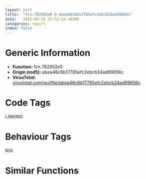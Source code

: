 ```yaml
---
layout: post
title:  "fcn.782952e0 @ ebea46c6b17785efc2ebcb24ad99656c"
date:   2021-09-10 15:52:19 +0300
categories: report
index: false
---
```


# Generic Information
- **Function:** fcn.782952e0
- **Origin (md5):** ebea46c6b17785efc2ebcb24ad99656c
- **VirusTotal:** [virustotal.com/gui/file/ebea46c6b17785efc2ebcb24ad99656c][virustotal_ref]

# Code Tags
<span class="tag" id="LINKING">LINKING</span>


# Behaviour Tags
<span class="bhv-tag" id="na">N/A</span>

# Similar Functions
<script type="text/javascript" src="https://www.gstatic.com/charts/loader.js"></script>
<script type="text/javascript">

    google.charts.load('current', {'packages':['corechart']});
    google.charts.setOnLoadCallback(drawChart);

    function drawChart() {
    var data = new google.visualization.DataTable();
        data.addColumn('number', 'X');
        data.addColumn('number', 'Y');
        data.addColumn({type: 'string', role: 'tooltip', 'p': {'html': true}});
        data.addColumn({'type': 'string', 'role': 'style'});
        
        data.addRows([
    [-0.9832412600517273, 17.1964054107666, '<b><a href="/report/fcn.782952e0@ebea46c6b17785efc2ebcb24ad99656c">fcn.782952e0</a><br>@ebea46c6b17785efc2ebcb24ad99656c</b><br>push ebp<br>mov ebp, esp<br>push ecx<br>mov dword[ebp-4], ecx<br>mov ecx, dword[ebp-4]<br>add ecx, 0x38<br>call fcn.782815f0<br>movzx eax, al<br>test eax, eax<br>je 0x78295319<br>push 0x781dd8d8<br>mov ecx, dword[ebp-4]<br>call fcn.78229620<br>push eax<br>call dword[sym.imp.KERNEL32.dll_GetProcAddress]<br>push eax<br>mov ecx, dword[ebp-4]<br>add ecx, 0x38<br>call fcn.78295330<br>mov ecx, dword[ebp-4]<br>mov edx, dword[ecx+0x38]<br>mov eax, dword[ebp+8]<br>mov dword[eax], edx<br>mov eax, dword[ebp+8]<br>mov esp, ebp<br>pop ebp<br>ret 4<br><eoc> ', 'point { fill-color: #e0440e; }'],
[116.65359497070312, -90.69959259033203, '<b><a href="/report/fcn.78281cb0@ebea46c6b17785efc2ebcb24ad99656c">fcn.78281cb0</a><br>@ebea46c6b17785efc2ebcb24ad99656c</b><br>push ebp<br>mov ebp, esp<br>push ecx<br>mov dword[ebp-4], ecx<br>mov ecx, dword[ebp-4]<br>add ecx, 0x34<br>call fcn.782815f0<br>movzx eax, al<br>test eax, eax<br>je 0x78281ce9<br>push 0x781daf74<br>mov ecx, dword[ebp-4]<br>call fcn.78229620<br>push eax<br>call dword[sym.imp.KERNEL32.dll_GetProcAddress]<br>push eax<br>mov ecx, dword[ebp-4]<br>add ecx, 0x34<br>call fcn.78295330<br>mov ecx, dword[ebp-4]<br>mov edx, dword[ecx+0x34]<br>mov eax, dword[ebp+8]<br>mov dword[eax], edx<br>mov eax, dword[ebp+8]<br>mov esp, ebp<br>pop ebp<br>ret 4<br><eoc> ', 'null'],
[-66.36559295654297, 78.98641204833984, '<b><a href="/report/fcn.78283720@ebea46c6b17785efc2ebcb24ad99656c">fcn.78283720</a><br>@ebea46c6b17785efc2ebcb24ad99656c</b><br>push ebp<br>mov ebp, esp<br>push ecx<br>mov dword[ebp-4], ecx<br>mov ecx, dword[ebp-4]<br>add ecx, 0x7c<br>call fcn.782815f0<br>movzx eax, al<br>test eax, eax<br>je 0x78283759<br>push 0x781db0b8<br>mov ecx, dword[ebp-4]<br>call fcn.78229620<br>push eax<br>call dword[sym.imp.KERNEL32.dll_GetProcAddress]<br>push eax<br>mov ecx, dword[ebp-4]<br>add ecx, 0x7c<br>call fcn.78295330<br>mov ecx, dword[ebp-4]<br>mov edx, dword[ecx+0x7c]<br>mov eax, dword[ebp+8]<br>mov dword[eax], edx<br>mov eax, dword[ebp+8]<br>mov esp, ebp<br>pop ebp<br>ret 4<br><eoc> ', 'null'],
[10.42018985748291, -75.54314422607422, '<b><a href="/report/fcn.78282220@ebea46c6b17785efc2ebcb24ad99656c">fcn.78282220</a><br>@ebea46c6b17785efc2ebcb24ad99656c</b><br>push ebp<br>mov ebp, esp<br>push ecx<br>mov dword[ebp-4], ecx<br>mov ecx, dword[ebp-4]<br>add ecx, 0x40<br>call fcn.782815f0<br>movzx eax, al<br>test eax, eax<br>je 0x78282259<br>push 0x781dafb8<br>mov ecx, dword[ebp-4]<br>call fcn.78229620<br>push eax<br>call dword[sym.imp.KERNEL32.dll_GetProcAddress]<br>push eax<br>mov ecx, dword[ebp-4]<br>add ecx, 0x40<br>call fcn.78295330<br>mov ecx, dword[ebp-4]<br>mov edx, dword[ecx+0x40]<br>mov eax, dword[ebp+8]<br>mov dword[eax], edx<br>mov eax, dword[ebp+8]<br>mov esp, ebp<br>pop ebp<br>ret 4<br><eoc> ', 'null'],
[-109.95735168457031, 61.033573150634766, '<b><a href="/report/fcn.782543f0@ebea46c6b17785efc2ebcb24ad99656c">fcn.782543f0</a><br>@ebea46c6b17785efc2ebcb24ad99656c</b><br>push ebp<br>mov ebp, esp<br>push ecx<br>mov dword[ebp-4], ecx<br>mov ecx, dword[ebp-4]<br>add ecx, 0x10<br>call fcn.782815f0<br>movzx eax, al<br>test eax, eax<br>je 0x78254429<br>push 0x781d611c<br>mov ecx, dword[ebp-4]<br>call fcn.78229620<br>push eax<br>call dword[sym.imp.KERNEL32.dll_GetProcAddress]<br>push eax<br>mov ecx, dword[ebp-4]<br>add ecx, 0x10<br>call fcn.78295330<br>mov ecx, dword[ebp-4]<br>mov edx, dword[ecx+0x10]<br>mov eax, dword[ebp+8]<br>mov dword[eax], edx<br>mov eax, dword[ebp+8]<br>mov esp, ebp<br>pop ebp<br>ret 4<br><eoc> ', 'null'],
[33.76032257080078, 40.74174880981445, '<b><a href="/report/fcn.78282d10@ebea46c6b17785efc2ebcb24ad99656c">fcn.78282d10</a><br>@ebea46c6b17785efc2ebcb24ad99656c</b><br>push ebp<br>mov ebp, esp<br>push ecx<br>mov dword[ebp-4], ecx<br>mov ecx, dword[ebp-4]<br>add ecx, 0x64<br>call fcn.782815f0<br>movzx eax, al<br>test eax, eax<br>je 0x78282d49<br>push 0x781db034<br>mov ecx, dword[ebp-4]<br>call fcn.78229620<br>push eax<br>call dword[sym.imp.KERNEL32.dll_GetProcAddress]<br>push eax<br>mov ecx, dword[ebp-4]<br>add ecx, 0x64<br>call fcn.78295330<br>mov ecx, dword[ebp-4]<br>mov edx, dword[ecx+0x64]<br>mov eax, dword[ebp+8]<br>mov dword[eax], edx<br>mov eax, dword[ebp+8]<br>mov esp, ebp<br>pop ebp<br>ret 4<br><eoc> ', 'null'],
[50.82842254638672, -54.03696060180664, '<b><a href="/report/fcn.78283570@ebea46c6b17785efc2ebcb24ad99656c">fcn.78283570</a><br>@ebea46c6b17785efc2ebcb24ad99656c</b><br>push ebp<br>mov ebp, esp<br>push ecx<br>mov dword[ebp-4], ecx<br>mov ecx, dword[ebp-4]<br>add ecx, 0x78<br>call fcn.782815f0<br>movzx eax, al<br>test eax, eax<br>je 0x782835a9<br>push 0x781db098<br>mov ecx, dword[ebp-4]<br>call fcn.78229620<br>push eax<br>call dword[sym.imp.KERNEL32.dll_GetProcAddress]<br>push eax<br>mov ecx, dword[ebp-4]<br>add ecx, 0x78<br>call fcn.78295330<br>mov ecx, dword[ebp-4]<br>mov edx, dword[ecx+0x78]<br>mov eax, dword[ebp+8]<br>mov dword[eax], edx<br>mov eax, dword[ebp+8]<br>mov esp, ebp<br>pop ebp<br>ret 4<br><eoc> ', 'null'],
[40.904232025146484, -3.849487543106079, '<b><a href="/report/fcn.78281b00@ebea46c6b17785efc2ebcb24ad99656c">fcn.78281b00</a><br>@ebea46c6b17785efc2ebcb24ad99656c</b><br>push ebp<br>mov ebp, esp<br>push ecx<br>mov dword[ebp-4], ecx<br>mov ecx, dword[ebp-4]<br>add ecx, 0x30<br>call fcn.782815f0<br>movzx eax, al<br>test eax, eax<br>je 0x78281b39<br>push 0x781daf5c<br>mov ecx, dword[ebp-4]<br>call fcn.78229620<br>push eax<br>call dword[sym.imp.KERNEL32.dll_GetProcAddress]<br>push eax<br>mov ecx, dword[ebp-4]<br>add ecx, 0x30<br>call fcn.78295330<br>mov ecx, dword[ebp-4]<br>mov edx, dword[ecx+0x30]<br>mov eax, dword[ebp+8]<br>mov dword[eax], edx<br>mov eax, dword[ebp+8]<br>mov esp, ebp<br>pop ebp<br>ret 4<br><eoc> ', 'null'],
[-34.19253921508789, -46.34321594238281, '<b><a href="/report/fcn.78292b00@ebea46c6b17785efc2ebcb24ad99656c">fcn.78292b00</a><br>@ebea46c6b17785efc2ebcb24ad99656c</b><br>push ebp<br>mov ebp, esp<br>push ecx<br>mov dword[ebp-4], ecx<br>mov ecx, dword[ebp-4]<br>add ecx, 0x48<br>call fcn.782815f0<br>movzx eax, al<br>test eax, eax<br>je 0x78292b39<br>push 0x781dcf04<br>mov ecx, dword[ebp-4]<br>call fcn.78229620<br>push eax<br>call dword[sym.imp.KERNEL32.dll_GetProcAddress]<br>push eax<br>mov ecx, dword[ebp-4]<br>add ecx, 0x48<br>call fcn.78295330<br>mov ecx, dword[ebp-4]<br>mov edx, dword[ecx+0x48]<br>mov eax, dword[ebp+8]<br>mov dword[eax], edx<br>mov eax, dword[ebp+8]<br>mov esp, ebp<br>pop ebp<br>ret 4<br><eoc> ', 'null'],
[-105.16893005371094, 146.15676879882812, '<b><a href="/report/fcn.78283c90@ebea46c6b17785efc2ebcb24ad99656c">fcn.78283c90</a><br>@ebea46c6b17785efc2ebcb24ad99656c</b><br>push ebp<br>mov ebp, esp<br>push ecx<br>mov dword[ebp-4], ecx<br>mov ecx, dword[ebp-4]<br>add ecx, 0x88<br>call fcn.782815f0<br>movzx eax, al<br>test eax, eax<br>je 0x78283ccf<br>push 0x781db0fc<br>mov ecx, dword[ebp-4]<br>call fcn.78229620<br>push eax<br>call dword[sym.imp.KERNEL32.dll_GetProcAddress]<br>push eax<br>mov ecx, dword[ebp-4]<br>add ecx, 0x88<br>call fcn.78295330<br>mov ecx, dword[ebp-4]<br>mov edx, dword[ecx+0x88]<br>mov eax, dword[ebp+8]<br>mov dword[eax], edx<br>mov eax, dword[ebp+8]<br>mov esp, ebp<br>pop ebp<br>ret 4<br><eoc> ', 'null'],
[-0.7097392678260803, 179.53076171875, '<b><a href="/report/fcn.78282960@ebea46c6b17785efc2ebcb24ad99656c">fcn.78282960</a><br>@ebea46c6b17785efc2ebcb24ad99656c</b><br>push ebp<br>mov ebp, esp<br>push ecx<br>mov dword[ebp-4], ecx<br>mov ecx, dword[ebp-4]<br>add ecx, 0x54<br>call fcn.782815f0<br>movzx eax, al<br>test eax, eax<br>je 0x78282999<br>push 0x781db008<br>mov ecx, dword[ebp-4]<br>call fcn.78229620<br>push eax<br>call dword[sym.imp.KERNEL32.dll_GetProcAddress]<br>push eax<br>mov ecx, dword[ebp-4]<br>add ecx, 0x54<br>call fcn.78295330<br>mov ecx, dword[ebp-4]<br>mov edx, dword[ecx+0x54]<br>mov eax, dword[ebp+8]<br>mov dword[eax], edx<br>mov eax, dword[ebp+8]<br>mov esp, ebp<br>pop ebp<br>ret 4<br><eoc> ', 'null'],
[-95.97539520263672, -142.93295288085938, '<b><a href="/report/fcn.78291a80@ebea46c6b17785efc2ebcb24ad99656c">fcn.78291a80</a><br>@ebea46c6b17785efc2ebcb24ad99656c</b><br>push ebp<br>mov ebp, esp<br>push ecx<br>mov dword[ebp-4], ecx<br>mov ecx, dword[ebp-4]<br>add ecx, 0x18<br>call fcn.782815f0<br>movzx eax, al<br>test eax, eax<br>je 0x78291ab9<br>push 0x781dc978<br>mov ecx, dword[ebp-4]<br>call fcn.78229620<br>push eax<br>call dword[sym.imp.KERNEL32.dll_GetProcAddress]<br>push eax<br>mov ecx, dword[ebp-4]<br>add ecx, 0x18<br>call fcn.78295330<br>mov ecx, dword[ebp-4]<br>mov edx, dword[ecx+0x18]<br>mov eax, dword[ebp+8]<br>mov dword[eax], edx<br>mov eax, dword[ebp+8]<br>mov esp, ebp<br>pop ebp<br>ret 4<br><eoc> ', 'null'],
[153.8948211669922, 23.037424087524414, '<b><a href="/report/fcn.7828f7a0@ebea46c6b17785efc2ebcb24ad99656c">fcn.7828f7a0</a><br>@ebea46c6b17785efc2ebcb24ad99656c</b><br>push ebp<br>mov ebp, esp<br>push ecx<br>mov dword[ebp-4], ecx<br>mov ecx, dword[ebp-4]<br>add ecx, 0x17c<br>call fcn.782815f0<br>movzx eax, al<br>test eax, eax<br>je 0x7828f7df<br>push 0x781dc484<br>mov ecx, dword[ebp-4]<br>call fcn.78229620<br>push eax<br>call dword[sym.imp.KERNEL32.dll_GetProcAddress]<br>push eax<br>mov ecx, dword[ebp-4]<br>add ecx, 0x17c<br>call fcn.78295330<br>mov ecx, dword[ebp-4]<br>mov edx, dword[ecx+0x17c]<br>mov eax, dword[ebp+8]<br>mov dword[eax], edx<br>mov eax, dword[ebp+8]<br>mov esp, ebp<br>pop ebp<br>ret 4<br><eoc> ', 'null'],
[-184.4750518798828, 49.35765075683594, '<b><a href="/report/fcn.78284230@ebea46c6b17785efc2ebcb24ad99656c">fcn.78284230</a><br>@ebea46c6b17785efc2ebcb24ad99656c</b><br>push ebp<br>mov ebp, esp<br>push ecx<br>mov dword[ebp-4], ecx<br>mov ecx, dword[ebp-4]<br>add ecx, 0xcc<br>call fcn.782815f0<br>movzx eax, al<br>test eax, eax<br>je 0x7828426f<br>push 0x781db134<br>mov ecx, dword[ebp-4]<br>call fcn.78229620<br>push eax<br>call dword[sym.imp.KERNEL32.dll_GetProcAddress]<br>push eax<br>mov ecx, dword[ebp-4]<br>add ecx, 0xcc<br>call fcn.78295330<br>mov ecx, dword[ebp-4]<br>mov edx, dword[ecx+0xcc]<br>mov eax, dword[ebp+8]<br>mov dword[eax], edx<br>mov eax, dword[ebp+8]<br>mov esp, ebp<br>pop ebp<br>ret 4<br><eoc> ', 'null'],
[31.338502883911133, -147.49676513671875, '<b><a href="/report/fcn.78295130@ebea46c6b17785efc2ebcb24ad99656c">fcn.78295130</a><br>@ebea46c6b17785efc2ebcb24ad99656c</b><br>push ebp<br>mov ebp, esp<br>push ecx<br>mov dword[ebp-4], ecx<br>mov ecx, dword[ebp-4]<br>add ecx, 0x30<br>call fcn.782815f0<br>movzx eax, al<br>test eax, eax<br>je 0x78295169<br>push 0x781dd8cc<br>mov ecx, dword[ebp-4]<br>call fcn.78229620<br>push eax<br>call dword[sym.imp.KERNEL32.dll_GetProcAddress]<br>push eax<br>mov ecx, dword[ebp-4]<br>add ecx, 0x30<br>call fcn.78295330<br>mov ecx, dword[ebp-4]<br>mov edx, dword[ecx+0x30]<br>mov eax, dword[ebp+8]<br>mov dword[eax], edx<br>mov eax, dword[ebp+8]<br>mov esp, ebp<br>pop ebp<br>ret 4<br><eoc> ', 'null'],
[-32.937713623046875, -96.06905364990234, '<b><a href="/report/fcn.78281780@ebea46c6b17785efc2ebcb24ad99656c">fcn.78281780</a><br>@ebea46c6b17785efc2ebcb24ad99656c</b><br>push ebp<br>mov ebp, esp<br>push ecx<br>mov dword[ebp-4], ecx<br>mov ecx, dword[ebp-4]<br>add ecx, 0x28<br>call fcn.782815f0<br>movzx eax, al<br>test eax, eax<br>je 0x782817b9<br>push 0x781daf34<br>mov ecx, dword[ebp-4]<br>call fcn.78229620<br>push eax<br>call dword[sym.imp.KERNEL32.dll_GetProcAddress]<br>push eax<br>mov ecx, dword[ebp-4]<br>add ecx, 0x28<br>call fcn.78295330<br>mov ecx, dword[ebp-4]<br>mov edx, dword[ecx+0x28]<br>mov eax, dword[ebp+8]<br>mov dword[eax], edx<br>mov eax, dword[ebp+8]<br>mov esp, ebp<br>pop ebp<br>ret 4<br><eoc> ', 'null'],
[-123.09454345703125, -43.584571838378906, '<b><a href="/report/fcn.78281940@ebea46c6b17785efc2ebcb24ad99656c">fcn.78281940</a><br>@ebea46c6b17785efc2ebcb24ad99656c</b><br>push ebp<br>mov ebp, esp<br>push ecx<br>mov dword[ebp-4], ecx<br>mov ecx, dword[ebp-4]<br>add ecx, 0x2c<br>call fcn.782815f0<br>movzx eax, al<br>test eax, eax<br>je 0x78281979<br>push 0x781daf44<br>mov ecx, dword[ebp-4]<br>call fcn.78229620<br>push eax<br>call dword[sym.imp.KERNEL32.dll_GetProcAddress]<br>push eax<br>mov ecx, dword[ebp-4]<br>add ecx, 0x2c<br>call fcn.78295330<br>mov ecx, dword[ebp-4]<br>mov edx, dword[ecx+0x2c]<br>mov eax, dword[ebp+8]<br>mov dword[eax], edx<br>mov eax, dword[ebp+8]<br>mov esp, ebp<br>pop ebp<br>ret 4<br><eoc> ', 'null'],
[-31.263290405273438, 107.95050811767578, '<b><a href="/report/fcn.78283e70@ebea46c6b17785efc2ebcb24ad99656c">fcn.78283e70</a><br>@ebea46c6b17785efc2ebcb24ad99656c</b><br>push ebp<br>mov ebp, esp<br>push ecx<br>mov dword[ebp-4], ecx<br>mov ecx, dword[ebp-4]<br>add ecx, 0x9c<br>call fcn.782815f0<br>movzx eax, al<br>test eax, eax<br>je 0x78283eaf<br>push 0x781db10c<br>mov ecx, dword[ebp-4]<br>call fcn.78229620<br>push eax<br>call dword[sym.imp.KERNEL32.dll_GetProcAddress]<br>push eax<br>mov ecx, dword[ebp-4]<br>add ecx, 0x9c<br>call fcn.78295330<br>mov ecx, dword[ebp-4]<br>mov edx, dword[ecx+0x9c]<br>mov eax, dword[ebp+8]<br>mov dword[eax], edx<br>mov eax, dword[ebp+8]<br>mov esp, ebp<br>pop ebp<br>ret 4<br><eoc> ', 'null'],
[-36.92961502075195, -2.119518995285034, '<b><a href="/report/fcn.782815a0@ebea46c6b17785efc2ebcb24ad99656c">fcn.782815a0</a><br>@ebea46c6b17785efc2ebcb24ad99656c</b><br>push ebp<br>mov ebp, esp<br>push ecx<br>mov dword[ebp-4], ecx<br>mov ecx, dword[ebp-4]<br>add ecx, 0x20<br>call fcn.782815f0<br>movzx eax, al<br>test eax, eax<br>je 0x782815d9<br>push 0x781daf1c<br>mov ecx, dword[ebp-4]<br>call fcn.78229620<br>push eax<br>call dword[sym.imp.KERNEL32.dll_GetProcAddress]<br>push eax<br>mov ecx, dword[ebp-4]<br>add ecx, 0x20<br>call fcn.78295330<br>mov ecx, dword[ebp-4]<br>mov edx, dword[ecx+0x20]<br>mov eax, dword[ebp+8]<br>mov dword[eax], edx<br>mov eax, dword[ebp+8]<br>mov esp, ebp<br>pop ebp<br>ret 4<br><eoc> ', 'null'],
[-118.5857162475586, 8.582301139831543, '<b><a href="/report/fcn.78294b80@ebea46c6b17785efc2ebcb24ad99656c">fcn.78294b80</a><br>@ebea46c6b17785efc2ebcb24ad99656c</b><br>push ebp<br>mov ebp, esp<br>push ecx<br>mov dword[ebp-4], ecx<br>mov ecx, dword[ebp-4]<br>add ecx, 0x40<br>call fcn.782815f0<br>movzx eax, al<br>test eax, eax<br>je 0x78294bb9<br>push 0x781dd694<br>mov ecx, dword[ebp-4]<br>call fcn.78229620<br>push eax<br>call dword[sym.imp.KERNEL32.dll_GetProcAddress]<br>push eax<br>mov ecx, dword[ebp-4]<br>add ecx, 0x40<br>call fcn.78295330<br>mov ecx, dword[ebp-4]<br>mov edx, dword[ecx+0x40]<br>mov eax, dword[ebp+8]<br>mov dword[eax], edx<br>mov eax, dword[ebp+8]<br>mov esp, ebp<br>pop ebp<br>ret 4<br><eoc> ', 'null'],
[-76.24144744873047, -20.77678108215332, '<b><a href="/report/fcn.7829a570@ebea46c6b17785efc2ebcb24ad99656c">fcn.7829a570</a><br>@ebea46c6b17785efc2ebcb24ad99656c</b><br>push ebp<br>mov ebp, esp<br>push ecx<br>mov dword[ebp-4], ecx<br>mov ecx, dword[ebp-4]<br>add ecx, 0x4c<br>call fcn.782815f0<br>movzx eax, al<br>test eax, eax<br>je 0x7829a5a9<br>push 0x781ddf28<br>mov ecx, dword[ebp-4]<br>call fcn.78229620<br>push eax<br>call dword[sym.imp.KERNEL32.dll_GetProcAddress]<br>push eax<br>mov ecx, dword[ebp-4]<br>add ecx, 0x4c<br>call fcn.78295330<br>mov ecx, dword[ebp-4]<br>mov edx, dword[ecx+0x4c]<br>mov eax, dword[ebp+8]<br>mov dword[eax], edx<br>mov eax, dword[ebp+8]<br>mov esp, ebp<br>pop ebp<br>ret 4<br><eoc> ', 'null'],
[-35.989471435546875, 44.56490707397461, '<b><a href="/report/fcn.782823e0@ebea46c6b17785efc2ebcb24ad99656c">fcn.782823e0</a><br>@ebea46c6b17785efc2ebcb24ad99656c</b><br>push ebp<br>mov ebp, esp<br>push ecx<br>mov dword[ebp-4], ecx<br>mov ecx, dword[ebp-4]<br>add ecx, 0x44<br>call fcn.782815f0<br>movzx eax, al<br>test eax, eax<br>je 0x78282419<br>push 0x781dafcc<br>mov ecx, dword[ebp-4]<br>call fcn.78229620<br>push eax<br>call dword[sym.imp.KERNEL32.dll_GetProcAddress]<br>push eax<br>mov ecx, dword[ebp-4]<br>add ecx, 0x44<br>call fcn.78295330<br>mov ecx, dword[ebp-4]<br>mov edx, dword[ecx+0x44]<br>mov eax, dword[ebp+8]<br>mov dword[eax], edx<br>mov eax, dword[ebp+8]<br>mov esp, ebp<br>pop ebp<br>ret 4<br><eoc> ', 'null'],
[81.22132110595703, 31.96589469909668, '<b><a href="/report/fcn.782827a0@ebea46c6b17785efc2ebcb24ad99656c">fcn.782827a0</a><br>@ebea46c6b17785efc2ebcb24ad99656c</b><br>push ebp<br>mov ebp, esp<br>push ecx<br>mov dword[ebp-4], ecx<br>mov ecx, dword[ebp-4]<br>add ecx, 0x50<br>call fcn.782815f0<br>movzx eax, al<br>test eax, eax<br>je 0x782827d9<br>push 0x781daff4<br>mov ecx, dword[ebp-4]<br>call fcn.78229620<br>push eax<br>call dword[sym.imp.KERNEL32.dll_GetProcAddress]<br>push eax<br>mov ecx, dword[ebp-4]<br>add ecx, 0x50<br>call fcn.78295330<br>mov ecx, dword[ebp-4]<br>mov edx, dword[ecx+0x50]<br>mov eax, dword[ebp+8]<br>mov dword[eax], edx<br>mov eax, dword[ebp+8]<br>mov esp, ebp<br>pop ebp<br>ret 4<br><eoc> ', 'null'],
[4.8012213706970215, -27.571632385253906, '<b><a href="/report/fcn.7829a220@ebea46c6b17785efc2ebcb24ad99656c">fcn.7829a220</a><br>@ebea46c6b17785efc2ebcb24ad99656c</b><br>push ebp<br>mov ebp, esp<br>push ecx<br>mov dword[ebp-4], ecx<br>mov ecx, dword[ebp-4]<br>add ecx, 0x60<br>call fcn.782815f0<br>movzx eax, al<br>test eax, eax<br>je 0x7829a259<br>push 0x781ddee0<br>mov ecx, dword[ebp-4]<br>call fcn.78229620<br>push eax<br>call dword[sym.imp.KERNEL32.dll_GetProcAddress]<br>push eax<br>mov ecx, dword[ebp-4]<br>add ecx, 0x60<br>call fcn.78295330<br>mov ecx, dword[ebp-4]<br>mov edx, dword[ecx+0x60]<br>mov eax, dword[ebp+8]<br>mov dword[eax], edx<br>mov eax, dword[ebp+8]<br>mov esp, ebp<br>pop ebp<br>ret 4<br><eoc> ', 'null'],
[59.736080169677734, 78.71453857421875, '<b><a href="/report/fcn.78292cb0@ebea46c6b17785efc2ebcb24ad99656c">fcn.78292cb0</a><br>@ebea46c6b17785efc2ebcb24ad99656c</b><br>push ebp<br>mov ebp, esp<br>push ecx<br>mov dword[ebp-4], ecx<br>mov ecx, dword[ebp-4]<br>add ecx, 0x54<br>call fcn.782815f0<br>movzx eax, al<br>test eax, eax<br>je 0x78292ce9<br>push 0x781dcf10<br>mov ecx, dword[ebp-4]<br>call fcn.78229620<br>push eax<br>call dword[sym.imp.KERNEL32.dll_GetProcAddress]<br>push eax<br>mov ecx, dword[ebp-4]<br>add ecx, 0x54<br>call fcn.78295330<br>mov ecx, dword[ebp-4]<br>mov edx, dword[ecx+0x54]<br>mov eax, dword[ebp+8]<br>mov dword[eax], edx<br>mov eax, dword[ebp+8]<br>mov esp, ebp<br>pop ebp<br>ret 4<br><eoc> ', 'null'],
[86.27644348144531, -18.916135787963867, '<b><a href="/report/fcn.78282b40@ebea46c6b17785efc2ebcb24ad99656c">fcn.78282b40</a><br>@ebea46c6b17785efc2ebcb24ad99656c</b><br>push ebp<br>mov ebp, esp<br>push ecx<br>mov dword[ebp-4], ecx<br>mov ecx, dword[ebp-4]<br>add ecx, 0x58<br>call fcn.782815f0<br>movzx eax, al<br>test eax, eax<br>je 0x78282b79<br>push 0x781db01c<br>mov ecx, dword[ebp-4]<br>call fcn.78229620<br>push eax<br>call dword[sym.imp.KERNEL32.dll_GetProcAddress]<br>push eax<br>mov ecx, dword[ebp-4]<br>add ecx, 0x58<br>call fcn.78295330<br>mov ecx, dword[ebp-4]<br>mov edx, dword[ecx+0x58]<br>mov eax, dword[ebp+8]<br>mov dword[eax], edx<br>mov eax, dword[ebp+8]<br>mov esp, ebp<br>pop ebp<br>ret 4<br><eoc> ', 'null'],
[20.315349578857422, 108.91946411132812, '<b><a href="/report/fcn.78283ab0@ebea46c6b17785efc2ebcb24ad99656c">fcn.78283ab0</a><br>@ebea46c6b17785efc2ebcb24ad99656c</b><br>push ebp<br>mov ebp, esp<br>push ecx<br>mov dword[ebp-4], ecx<br>mov ecx, dword[ebp-4]<br>add ecx, 0x84<br>call fcn.782815f0<br>movzx eax, al<br>test eax, eax<br>je 0x78283aef<br>push 0x781db0ec<br>mov ecx, dword[ebp-4]<br>call fcn.78229620<br>push eax<br>call dword[sym.imp.KERNEL32.dll_GetProcAddress]<br>push eax<br>mov ecx, dword[ebp-4]<br>add ecx, 0x84<br>call fcn.78295330<br>mov ecx, dword[ebp-4]<br>mov edx, dword[ecx+0x84]<br>mov eax, dword[ebp+8]<br>mov dword[eax], edx<br>mov eax, dword[ebp+8]<br>mov esp, ebp<br>pop ebp<br>ret 4<br><eoc> ', 'null'],
[-74.02546691894531, 25.994108200073242, '<b><a href="/report/fcn.782831e0@ebea46c6b17785efc2ebcb24ad99656c">fcn.782831e0</a><br>@ebea46c6b17785efc2ebcb24ad99656c</b><br>push ebp<br>mov ebp, esp<br>push ecx<br>mov dword[ebp-4], ecx<br>mov ecx, dword[ebp-4]<br>add ecx, 0x70<br>call fcn.782815f0<br>movzx eax, al<br>test eax, eax<br>je 0x78283219<br>push 0x781db070<br>mov ecx, dword[ebp-4]<br>call fcn.78229620<br>push eax<br>call dword[sym.imp.KERNEL32.dll_GetProcAddress]<br>push eax<br>mov ecx, dword[ebp-4]<br>add ecx, 0x70<br>call fcn.78295330<br>mov ecx, dword[ebp-4]<br>mov edx, dword[ecx+0x70]<br>mov eax, dword[ebp+8]<br>mov dword[eax], edx<br>mov eax, dword[ebp+8]<br>mov esp, ebp<br>pop ebp<br>ret 4<br><eoc> ', 'null'],
[-77.14939880371094, -69.60502624511719, '<b><a href="/report/fcn.782918d0@ebea46c6b17785efc2ebcb24ad99656c">fcn.782918d0</a><br>@ebea46c6b17785efc2ebcb24ad99656c</b><br>push ebp<br>mov ebp, esp<br>push ecx<br>mov dword[ebp-4], ecx<br>mov ecx, dword[ebp-4]<br>add ecx, 0x10<br>call fcn.782815f0<br>movzx eax, al<br>test eax, eax<br>je 0x78291909<br>push 0x781dc964<br>mov ecx, dword[ebp-4]<br>call fcn.78229620<br>push eax<br>call dword[sym.imp.KERNEL32.dll_GetProcAddress]<br>push eax<br>mov ecx, dword[ebp-4]<br>add ecx, 0x10<br>call fcn.78295330<br>mov ecx, dword[ebp-4]<br>mov edx, dword[ecx+0x10]<br>mov eax, dword[ebp+8]<br>mov dword[eax], edx<br>mov eax, dword[ebp+8]<br>mov esp, ebp<br>pop ebp<br>ret 4<br><eoc> ', 'null'],
[-1.3327170610427856, 67.37358093261719, '<b><a href="/report/fcn.7828f960@ebea46c6b17785efc2ebcb24ad99656c">fcn.7828f960</a><br>@ebea46c6b17785efc2ebcb24ad99656c</b><br>push ebp<br>mov ebp, esp<br>push ecx<br>mov dword[ebp-4], ecx<br>mov ecx, dword[ebp-4]<br>add ecx, 0x180<br>call fcn.782815f0<br>movzx eax, al<br>test eax, eax<br>je 0x7828f99f<br>push 0x781dc4a0<br>mov ecx, dword[ebp-4]<br>call fcn.78229620<br>push eax<br>call dword[sym.imp.KERNEL32.dll_GetProcAddress]<br>push eax<br>mov ecx, dword[ebp-4]<br>add ecx, 0x180<br>call fcn.78295330<br>mov ecx, dword[ebp-4]<br>mov edx, dword[ecx+0x180]<br>mov eax, dword[ebp+8]<br>mov dword[eax], edx<br>mov eax, dword[ebp+8]<br>mov esp, ebp<br>pop ebp<br>ret 4<br><eoc> ', 'null'],
[110.99372863769531, 125.09864807128906, '<b><a href="/report/fcn.78293f00@ebea46c6b17785efc2ebcb24ad99656c">fcn.78293f00</a><br>@ebea46c6b17785efc2ebcb24ad99656c</b><br>push ebp<br>mov ebp, esp<br>push ecx<br>mov dword[ebp-4], ecx<br>mov ecx, dword[ebp-4]<br>add ecx, 0x28<br>call fcn.782815f0<br>movzx eax, al<br>test eax, eax<br>je 0x78293f39<br>push 0x781dd410<br>mov ecx, dword[ebp-4]<br>call fcn.78229620<br>push eax<br>call dword[sym.imp.KERNEL32.dll_GetProcAddress]<br>push eax<br>mov ecx, dword[ebp-4]<br>add ecx, 0x28<br>call fcn.78295330<br>mov ecx, dword[ebp-4]<br>mov edx, dword[ecx+0x28]<br>mov eax, dword[ebp+8]<br>mov dword[eax], edx<br>mov eax, dword[ebp+8]<br>mov esp, ebp<br>pop ebp<br>ret 4<br><eoc> ', 'null'],

        ]);

    var options = {
        title: 'Similarity Plot',
        legend: 'none',
        colors: ['#dedbd9', '#e6693e', '#ec8f6e', '#f3b49f', '#f6c7b6'],
        tooltip: {isHtml: true, trigger: 'both'},
        explorer: {
        actions: ["dragToZoom", "rightClickToReset"],
        },
        chartArea: {
        width: '80%',
        height: '80%'
        },
        width: '100%',
        height: '100%'
    };

    var chart = new google.visualization.ScatterChart(document.getElementById('chart_div'));

    chart.draw(data, options);
    }
    
</script>


<div id="chart_div" style="width: 100%px; height: 100%;"></div>

# Disassembled Code
{% highlight nasm %}

push ebp
mov ebp, esp
push ecx
mov dword[ebp-4], ecx
mov ecx, dword[ebp-4]
add ecx, 0x38
call fcn.782815f0
movzx eax, al
test eax, eax
je 0x78295319
push 0x781dd8d8
mov ecx, dword[ebp-4]
call fcn.78229620
push eax
call dword[sym.imp.KERNEL32.dll_GetProcAddress]
push eax
mov ecx, dword[ebp-4]
add ecx, 0x38
call fcn.78295330
mov ecx, dword[ebp-4]
mov edx, dword[ecx+0x38]
mov eax, dword[ebp+8]
mov dword[eax], edx
mov eax, dword[ebp+8]
mov esp, ebp
pop ebp
ret 4

{% endhighlight %}

[virustotal_ref]: https://www.virustotal.com/gui/file/ebea46c6b17785efc2ebcb24ad99656c